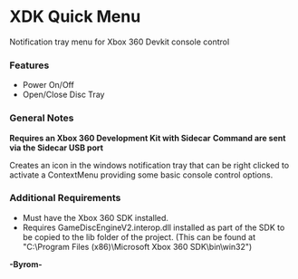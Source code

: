 # XDK Quick Menu
Notification tray menu for Xbox 360 Devkit console control

### Features

- Power On/Off
- Open/Close Disc Tray

### General Notes
**Requires an Xbox 360 Development Kit with Sidecar**
**Command are sent via the Sidecar USB port**

Creates an icon in the windows notification tray that can be right clicked to activate a ContextMenu providing some basic console control options.

### Additional Requirements

-	Must have the Xbox 360 SDK installed.
- 	Requires GameDiscEngineV2.interop.dll installed as part of the SDK to be copied to the lib folder of the project. 
	(This can be found at "C:\Program Files (x86)\Microsoft Xbox 360 SDK\bin\win32")


**-Byrom-**
